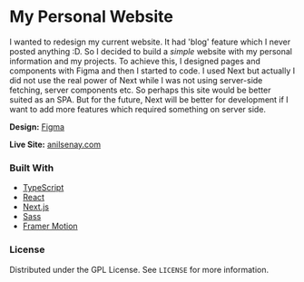 # My Personal Website

I wanted to redesign my current website. It had 'blog' feature which I never posted anything :D. So I decided to build a _simple_ website with my personal information and my projects. To achieve this, I designed pages and components with Figma and then I started to code. I used Next but actually I did not use the real power of Next while I was not using server-side fetching, server components etc. So perhaps this site would be better suited as an SPA. But for the future, Next will be better for development if I want to add more features which required something on server side.

**Design:** [Figma](https://www.figma.com/file/PcczufwZRpHMVJ2TN5ruuf/anilsenay.com---public?node-id=0%3A1&t=t2AKTJ5Vh7sNK3NP-1)

**Live Site:** [anilsenay.com](https://anilsenay.com)

### Built With

- [TypeScript](https://www.typescriptlang.org/)
- [React](https://reactjs.org)
- [Next.js](https://nextjs.org/)
- [Sass](https://sass-lang.com/)
- [Framer Motion](https://www.framer.com/motion/)

### License

Distributed under the GPL License. See `LICENSE` for more information.
